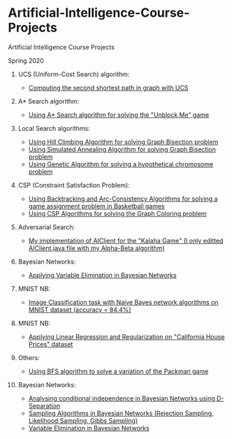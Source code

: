 # Artificial-Intelligence-Course-Projects
Artificial Intelligence Course Projects 

Spring 2020

1. UCS (Uniform-Cost Search) algorithm:
    - [Computing the second shortest path in graph with UCS](https://github.com/kimianoorbakhsh/Artificial-Intelligence-Course-Projects/blob/main/1.%20UCS/UCS.java)
    
2. A* Search algorithm:
    - [Using A* Search algorithm for solving the "Unblock Me" game](https://github.com/kimianoorbakhsh/Artificial-Intelligence-Course-Projects/blob/main/2.%20A_Star/AStar.java)
    
3. Local Search algorithms:
    - [Using Hill Climbing Algorithm for solving Graph Bisection problem](https://github.com/kimianoorbakhsh/Artificial-Intelligence-Course-Projects/blob/main/3.%20Local%20Search/Hill_Climbing.py)
    - [Using Simulated Annealing Algorithm for solving Graph Bisection problem](https://github.com/kimianoorbakhsh/Artificial-Intelligence-Course-Projects/blob/main/3.%20Local%20Search/Simulated_Annealing.py)
    - [Using Genetic Algorithm for solving a hypothetical chromosome problem](https://github.com/kimianoorbakhsh/Artificial-Intelligence-Course-Projects/blob/main/3.%20Local%20Search/Genetic.py)
    
4. CSP (Constraint Satisfaction Problem):
    - [Using Backtracking and Arc-Consistency Algorithms for solving a game assignment problem in Basketball games](https://github.com/kimianoorbakhsh/Artificial-Intelligence-Course-Projects/blob/main/4.%20CSP/CSP.java)
    - [Using CSP Algorithms for solving the Graph Coloring problem](https://github.com/kimianoorbakhsh/Artificial-Intelligence-Course-Projects/blob/main/4.%20CSP/treeCSP.py)
  
5. Adversarial Search:
    - [My implementation of AIClient for the "Kalaha Game" (I only editted AIClient.java file with my Alpha-Beta algorithm)](https://github.com/kimianoorbakhsh/Artificial-Intelligence-Course-Projects/tree/main/5.%20Adversarial%20Search/src)
    
6. Bayesian Networks:
    - [Applying Variable Elimination in Bayesian Networks](https://github.com/kimianoorbakhsh/Artificial-Intelligence-Course-Projects/blob/main/6.%20Variable%20Elimination/Bayes_Net.py)
    
7. MNIST NB:
    - [Image Classification task with Naive Bayes network algorithms on MNIST dataset (accuracy = 84.4%)](https://github.com/kimianoorbakhsh/Artificial-Intelligence-Course-Projects/blob/main/7.%20MNIST%20NB/mnist-nb.ipynb)
  
8. MNIST NB:
    - [Applying Linear Regression and Regularization on "California House Prices" dataset](https://github.com/kimianoorbakhsh/Artificial-Intelligence-Course-Projects/tree/main/8.%20Regression)
    
9. Others:
    - [Using BFS algorithm to solve a variation of the Packman game](https://github.com/kimianoorbakhsh/Artificial-Intelligence-Course-Projects/tree/main/9.%20Others)
    
10. Bayesian Networks:
    - [Analysing conditional independence in Bayesian Networks using D-Separation](https://github.com/kimianoorbakhsh/Artificial-Intelligence-Course-Projects/blob/main/Bayesian%20Networks/DSeparation.py)
    - [Sampling Algorithms in Bayesian Networks (Rejection Sampling, Likelihood Sampling, Gibbs Sampling)](https://github.com/kimianoorbakhsh/Artificial-Intelligence-Course-Projects/blob/main/Bayesian%20Networks/sample.py)
    - [Variable Elimination in Bayesian Networks](https://github.com/kimianoorbakhsh/Artificial-Intelligence-Course-Projects/blob/main/6.%20Variable%20Elimination/Bayes_Net.py)
    
    
